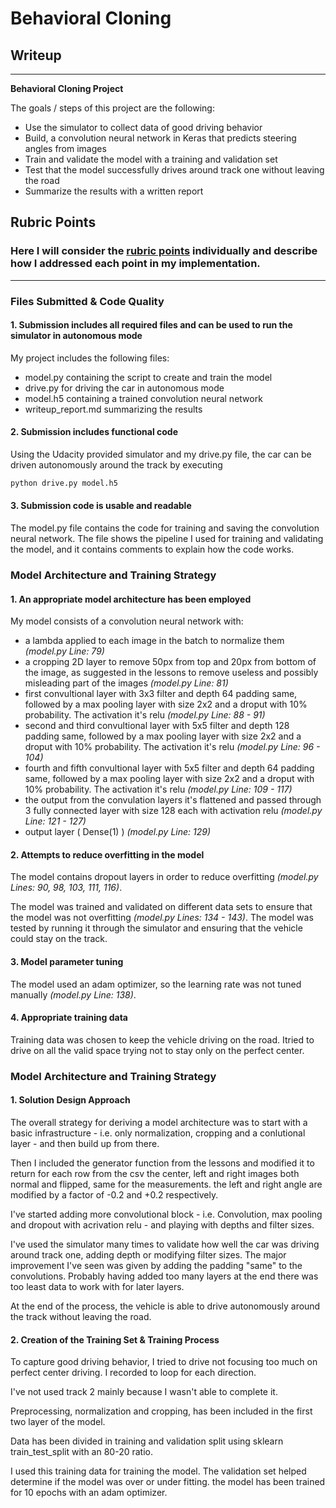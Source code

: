 # **Behavioral Cloning** 

## Writeup

---

**Behavioral Cloning Project**

The goals / steps of this project are the following:
* Use the simulator to collect data of good driving behavior
* Build, a convolution neural network in Keras that predicts steering angles from images
* Train and validate the model with a training and validation set
* Test that the model successfully drives around track one without leaving the road
* Summarize the results with a written report


[//]: # (Image References)

[image1]: ./examples/placeholder.png "Model Visualization"
[image2]: ./examples/placeholder.png "Grayscaling"
[image3]: ./examples/placeholder_small.png "Recovery Image"
[image4]: ./examples/placeholder_small.png "Recovery Image"
[image5]: ./examples/placeholder_small.png "Recovery Image"
[image6]: ./examples/placeholder_small.png "Normal Image"
[image7]: ./examples/placeholder_small.png "Flipped Image"

## Rubric Points
### Here I will consider the [rubric points](https://review.udacity.com/#!/rubrics/1968/view) individually and describe how I addressed each point in my implementation.  

---
### Files Submitted & Code Quality

#### 1. Submission includes all required files and can be used to run the simulator in autonomous mode

My project includes the following files:
* model.py containing the script to create and train the model
* drive.py for driving the car in autonomous mode
* model.h5 containing a trained convolution neural network 
* writeup_report.md summarizing the results

#### 2. Submission includes functional code
Using the Udacity provided simulator and my drive.py file, the car can be driven autonomously around the track by executing 
```sh
python drive.py model.h5
```

#### 3. Submission code is usable and readable

The model.py file contains the code for training and saving the convolution neural network. The file shows the pipeline I used for training and validating the model, and it contains comments to explain how the code works.

### Model Architecture and Training Strategy

#### 1. An appropriate model architecture has been employed

My model consists of a convolution neural network with:
- a lambda applied to each image in the batch to normalize them *(model.py Line: 79)*
- a cropping 2D layer to remove 50px from top and 20px from bottom of the image, as suggested in the lessons to remove useless and possibly misleading part of the images *(model.py Line: 81)*
- first convultional layer with 3x3 filter and depth 64 padding same, followed by a max pooling layer with size 2x2 and a droput with 10% probability. The activation it's relu *(model.py Line: 88 - 91)*
- second and third convultional layer with 5x5 filter and depth 128 padding same, followed by a max pooling layer with size 2x2 and a droput with 10% probability. The activation it's relu *(model.py Line: 96 - 104)*
- fourth and fifth convultional layer with 5x5 filter and depth 64 padding same, followed by a max pooling layer with size 2x2 and a droput with 10% probability. The activation it's relu *(model.py Line: 109 - 117)*
- the output from the convulation layers it's flattened and passed through 3 fully connected layer with size 128 each with activation relu *(model.py Line: 121 - 127)*
- output layer ( Dense(1) ) *(model.py Line: 129)*

#### 2. Attempts to reduce overfitting in the model

The model contains dropout layers in order to reduce overfitting *(model.py Lines: 90, 98, 103, 111, 116)*. 

The model was trained and validated on different data sets to ensure that the model was not overfitting *(model.py Lines: 134 - 143)*. The model was tested by running it through the simulator and ensuring that the vehicle could stay on the track.

#### 3. Model parameter tuning

The model used an adam optimizer, so the learning rate was not tuned manually *(model.py Line: 138)*.

#### 4. Appropriate training data

Training data was chosen to keep the vehicle driving on the road. Itried to drive on all the valid space trying not to stay only on the perfect center.

### Model Architecture and Training Strategy

#### 1. Solution Design Approach

The overall strategy for deriving a model architecture was to start with a basic infrastructure - i.e. only normalization, cropping and a conlutional layer - and then build up from there.

Then I included the generator function from the lessons and modified it to return for each row from the csv the center, left and right images both normal and flipped, same for the measurements. the left and right angle are modified by a factor of -0.2 and +0.2 respectively. 

I've started adding more convolutional block - i.e. Convolution, max pooling and dropout with acrivation relu - and playing with depths and filter sizes. 

I've used the simulator many times to validate how well the car was driving around track one, adding depth or modifying filter sizes. The major improvement I've seen was given by adding the padding "same" to the convolutions. Probably having added too many layers at the end there was too least data to work with for later layers.

At the end of the process, the vehicle is able to drive autonomously around the track without leaving the road.

#### 2. Creation of the Training Set & Training Process

To capture good driving behavior, I tried to drive not focusing too much on perfect center driving. I recorded to loop for each direction.

I've not used track 2 mainly because I wasn't able to complete it.

Preprocessing, normalization and cropping, has been included in the first two layer of the model.

Data has been divided in training and validation split using sklearn train_test_split with an 80-20 ratio.

I used this training data for training the model. The validation set helped determine if the model was over or under fitting. the model has been trained for 10 epochs with an adam optimizer.